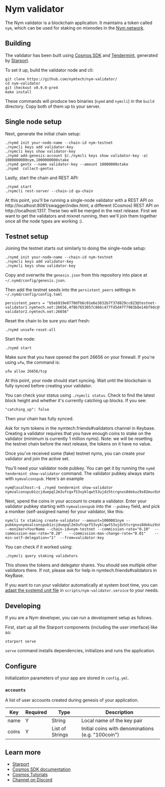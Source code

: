 # Nym validator

The Nym validator is a blockchain application. It maintains a token called `nym`, which can be used for staking on mixnodes in the [Nym network](https://nymtech.net/).

## Building 

The validator has been built using [Cosmos SDK](https://cosmos.network) and [Tendermint](https://tendermint.com), generated by [Starport](https://github.com/tendermint/starport).

To set it up, build the validator node and cli:

```
git clone https://github.com/nymtech/nym-validator/
cd nym-validator
git checkout v0.9.0-pre4
make install
```

These commands will produce two binaries (`nymd` and `nymcli`) in the `build` directory. Copy both of them up to your server.

## Single node setup

Next, generate the initial chain setup:

```
./nymd init your-node-name --chain-id nym-testnet
./nymcli keys add validator-key
./nymcli keys show validator-key
./nymd add-genesis-account $(./nymcli keys show validator-key -a) 1000000000nym,1000000000stake
./nymd gentx --name validator-key --amount 10000000stake
./nymd  collect-gentxs
```

Lastly, start the chain and REST API:

```
./nymd start
./nymcli rest-server --chain-id qa-chain
```

At this point, you'll be running a single-node validator with a REST API on http://localhost:8081/swagger/index.html, a different (Cosmos) REST API on http://localhost:1317. These two will be merged in the next release. First we want to get the validators and mixnet running, then we'll join them together once all the node types are working :).

## Testnet setup

Joining the testnet starts out similarly to doing the single-node setup:

```
./nymd init your-node-name --chain-id nym-testnet
./nymcli keys add validator-key
./nymcli keys show validator-key
```

Copy and overwrite the `genesis.json` from this repository into place at `~/.nymd/config/genesis.json`. 

Then add the testnet seeds into the `persistent_peers` settings in `~/.nymd/config/config.toml`

```
persistent_peers = "b5eb919e8770dfb6c01e6e3832b7f37d829cc823@testnet-validator1.nymtech.net:26656,4f8b7653057c866c477fd5d4ff7983b8e14bf9dc@testnet-validator2.nymtech.net:26656"
```

Reset the chain to be sure you start fresh:

```
./nymd unsafe-reset-all
```

Start the node:

```
./nymd start
```

Make sure that you have opened the port 26656 on your firewall. If you're using `ufw`, the command is:

```
ufw allow 26656/tcp
```

At this point, your node should start syncing. Wait until the blockchain is fully synced before creating your validator. 

You can check your status using `./nymcli status`. Check to find the latest block height and whether it's currently catching up blocks. If you see:

```
"catching_up": false
```

Then your chain has fully synced.

Ask for nym tokens in the nymtech.friends#validators channel in Keybase. Creating a validator requires that you have enough coins to stake on the validator (minimum is currently 1 million nyms). Note: we will be resetting the testnet chain before the next release, the tokens on it have no value.

Once you've received some (fake) testnet nyms, you can create your validator and join the active set. 

You'll need your validator node pubkey. You can get it by running the `nymd tendermint show-validator` command. The validator pubkey always starts with `nymvalconspub`. Here's an example

```
nym@localhost:~$ ./nymd tendermint show-validator
nymvalconspub1zcjduepql2m3ufcqxf53vyklqwt53ujdz5tcrgnxs8dekuz9s02muc0z68ssvhcllg
```


Next, spend the coins in your account to create a validator. Enter your validator pubkey starting with `nymvalconspub` into the `--pubkey` field, and pick a moniker (self-assigned name) for your validator, like this:

```
nymcli tx staking create-validator --amount=1000001nym --pubkey=nymvalconspub1zcjduepql2m3ufcqxf53vyklqwt53ujdz5tcrgnxs8dekuz9s02muc0z68ssvhcllg  --moniker=YourName --chain-id=nym-testnet --commission-rate="0.10"  --commission-max-rate="0.20"   --commission-max-change-rate="0.01"    --min-self-delegation="1"  --from=validator-key
```

You can check if it worked using: 

```
./nymcli query staking validators
```

This shows the tokens and delegator shares. You should see multiple other validators there. If not, please ask for help in nymtech.friends#validators in KeyBase.

If you want to run your validator automatically at system boot time, you can [adapt the systemd unit file](https://www.digitalocean.com/community/tutorials/understanding-systemd-units-and-unit-files) in `scripts/nym-validator.service` to your needs.


## Developing

If you are a Nym developer, you can run a development setup as follows.

First, start up all the Starport components (including the user interface) like so:


```
starport serve
```

`serve` command installs dependencies, initializes and runs the application.

## Configure

Initialization parameters of your app are stored in `config.yml`.

### `accounts`

A list of user accounts created during genesis of your application.

| Key   | Required | Type            | Description                                       |
| ----- | -------- | --------------- | ------------------------------------------------- |
| name  | Y        | String          | Local name of the key pair                        |
| coins | Y        | List of Strings | Initial coins with denominations (e.g. "100coin") |

## Learn more

- [Starport](https://github.com/tendermint/starport)
- [Cosmos SDK documentation](https://docs.cosmos.network)
- [Cosmos Tutorials](https://tutorials.cosmos.network)
- [Channel on Discord](https://discord.gg/W8trcGV)


